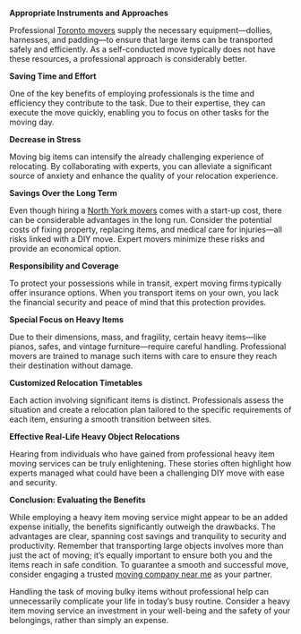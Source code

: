 <p><b>Appropriate Instruments and Approaches</b></p> 

Professional <a href="https://aroundtownmoving.com/toronto-moving-services/">Toronto movers</a> supply the necessary equipment—dollies, harnesses, and padding—to ensure that large items can be transported safely and efficiently. As a self-conducted move typically does not have these resources, a professional approach is considerably better. 

<p><b>Saving Time and Effort</b></p> 

One of the key benefits of employing professionals is the time and efficiency they contribute to the task. Due to their expertise, they can execute the move quickly, enabling you to focus on other tasks for the moving day. 

<p><b>Decrease in Stress</b></p> 

Moving big items can intensify the already challenging experience of relocating. By collaborating with experts, you can alleviate a significant source of anxiety and enhance the quality of your relocation experience. 

<p><b>Savings Over the Long Term</b></p> 

Even though hiring a <a href="https://aroundtownmoving.com/north-york-movers/">North York movers</a> comes with a start-up cost, there can be considerable advantages in the long run. Consider the potential costs of fixing property, replacing items, and medical care for injuries—all risks linked with a DIY move. Expert movers minimize these risks and provide an economical option. 

<p><b>Responsibility and Coverage</b></p> 

To protect your possessions while in transit, expert moving firms typically offer insurance options. When you transport items on your own, you lack the financial security and peace of mind that this protection provides. 

<p><b>Special Focus on Heavy Items</b></p> 

Due to their dimensions, mass, and fragility, certain heavy items—like pianos, safes, and vintage furniture—require careful handling. Professional movers are trained to manage such items with care to ensure they reach their destination without damage. 

<p><b>Customized Relocation Timetables</b></p> 

Each action involving significant items is distinct. Professionals assess the situation and create a relocation plan tailored to the specific requirements of each item, ensuring a smooth transition between sites. 

<p><b>Effective Real-Life Heavy Object Relocations</b></p> 

Hearing from individuals who have gained from professional heavy item moving services can be truly enlightening. These stories often highlight how experts managed what could have been a challenging DIY move with ease and security. 

<p><b>Conclusion: Evaluating the Benefits</b></p> 

While employing a heavy item moving service might appear to be an added expense initially, the benefits significantly outweigh the drawbacks. The advantages are clear, spanning cost savings and tranquility to security and productivity. Remember that transporting large objects involves more than just the act of moving; it’s equally important to ensure both you and the items reach in safe condition. To guarantee a smooth and successful move, consider engaging a trusted <a href="https://aroundtownmoving.com/contact-us/">moving company near me</a> as your partner.

Handling the task of moving bulky items without professional help can unnecessarily complicate your life in today’s busy routine. Consider a heavy item moving service an investment in your well-being and the safety of your belongings, rather than simply an expense. 
